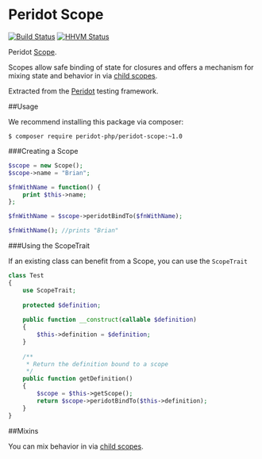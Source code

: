 Peridot Scope
=============

[![Build Status](https://travis-ci.org/peridot-php/peridot-scope.png)](https://travis-ci.org/peridot-php/peridot-scope) [![HHVM Status](http://hhvm.h4cc.de/badge/peridot-php/peridot-scope.svg)](http://hhvm.h4cc.de/package/peridot-php/peridot-scope)

Peridot [Scope](https://github.com/peridot-php/peridot/wiki/Scopes).

Scopes allow safe binding of state for closures and offers a mechanism
for mixing state and behavior in via [child scopes](https://github.com/peridot-php/peridot/wiki/Scopes#extending-functionality-with-scopes).

Extracted from the [Peridot](http://peridot-php.github.io/) testing framework.

##Usage

We recommend installing this package via composer:

```
$ composer require peridot-php/peridot-scope:~1.0
```

###Creating a Scope

```php
$scope = new Scope();
$scope->name = "Brian";

$fnWithName = function() {
    print $this->name;
};

$fnWithName = $scope->peridotBindTo($fnWithName);

$fnWithName(); //prints "Brian"
```

###Using the ScopeTrait

If an existing class can benefit from a Scope, you can use the `ScopeTrait`

```php
class Test
{
    use ScopeTrait;
    
    protected $definition;
    
    public function __construct(callable $definition)
    {
        $this->definition = $definition; 
    }
    
    /**
     * Return the definition bound to a scope
     */
    public function getDefinition()
    {
        $scope = $this->getScope();
        return $scope->peridotBindTo($this->definition);
    }
}
```

##Mixins

You can mix behavior in via [child scopes](https://github.com/peridot-php/peridot/wiki/Scopes#extending-functionality-with-scopes).
